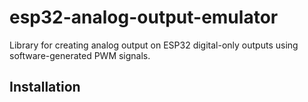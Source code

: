 # esp32-analog-output-emulator
Library for creating analog output on ESP32 digital-only outputs using software-generated PWM signals.

## Installation
